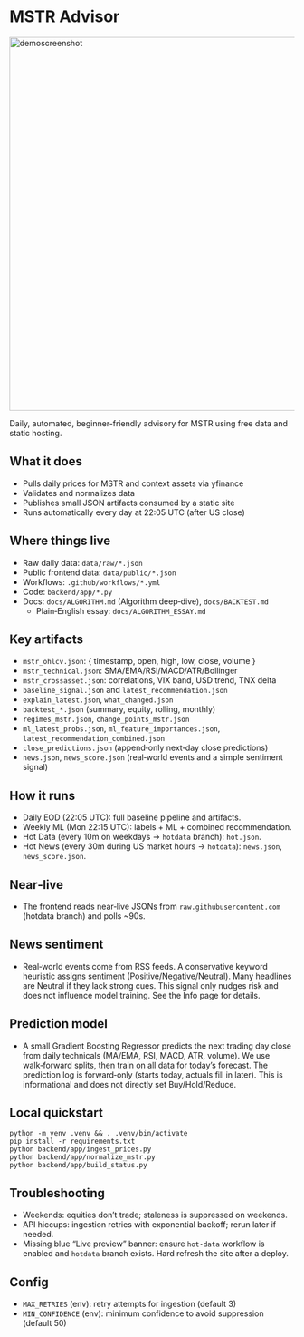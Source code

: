 MSTR Advisor
=========================
<img width="752" height="659" alt="demoscreenshot" src="https://github.com/user-attachments/assets/f2db8812-c189-4138-bf0b-7501df17196f" />

Daily, automated, beginner-friendly advisory for MSTR using free data and static hosting.

What it does
------------
- Pulls daily prices for MSTR and context assets via yfinance
- Validates and normalizes data
- Publishes small JSON artifacts consumed by a static site
- Runs automatically every day at 22:05 UTC (after US close)

Where things live
-----------------
- Raw daily data: `data/raw/*.json`
- Public frontend data: `data/public/*.json`
- Workflows: `.github/workflows/*.yml`
- Code: `backend/app/*.py`
- Docs: `docs/ALGORITHM.md` (Algorithm deep‑dive), `docs/BACKTEST.md`
  - Plain‑English essay: `docs/ALGORITHM_ESSAY.md`

Key artifacts
-------------
- `mstr_ohlcv.json`: { timestamp, open, high, low, close, volume }
- `mstr_technical.json`: SMA/EMA/RSI/MACD/ATR/Bollinger
- `mstr_crossasset.json`: correlations, VIX band, USD trend, TNX delta
- `baseline_signal.json` and `latest_recommendation.json`
- `explain_latest.json`, `what_changed.json`
- `backtest_*.json` (summary, equity, rolling, monthly)
- `regimes_mstr.json`, `change_points_mstr.json`
- `ml_latest_probs.json`, `ml_feature_importances.json`, `latest_recommendation_combined.json`
- `close_predictions.json` (append‑only next‑day close predictions)
- `news.json`, `news_score.json` (real‑world events and a simple sentiment signal)

How it runs
-----------
- Daily EOD (22:05 UTC): full baseline pipeline and artifacts.
- Weekly ML (Mon 22:15 UTC): labels + ML + combined recommendation.
- Hot Data (every 10m on weekdays → `hotdata` branch): `hot.json`.
- Hot News (every 30m during US market hours → `hotdata`): `news.json`, `news_score.json`.

Near‑live
---------
- The frontend reads near‑live JSONs from `raw.githubusercontent.com` (hotdata branch) and polls ~90s.

News sentiment
--------------
- Real‑world events come from RSS feeds. A conservative keyword heuristic assigns sentiment (Positive/Negative/Neutral). Many headlines are Neutral if they lack strong cues. This signal only nudges risk and does not influence model training. See the Info page for details.

Prediction model
----------------
- A small Gradient Boosting Regressor predicts the next trading day close from daily technicals (MA/EMA, RSI, MACD, ATR, volume). We use walk‑forward splits, then train on all data for today’s forecast. The prediction log is forward‑only (starts today, actuals fill in later). This is informational and does not directly set Buy/Hold/Reduce.

Local quickstart
----------------
```
python -m venv .venv && . .venv/bin/activate
pip install -r requirements.txt
python backend/app/ingest_prices.py
python backend/app/normalize_mstr.py
python backend/app/build_status.py
```

Troubleshooting
---------------
- Weekends: equities don’t trade; staleness is suppressed on weekends.
- API hiccups: ingestion retries with exponential backoff; rerun later if needed.
- Missing blue “Live preview” banner: ensure `hot-data` workflow is enabled and `hotdata` branch exists. Hard refresh the site after a deploy.

Config
------
- `MAX_RETRIES` (env): retry attempts for ingestion (default 3)
- `MIN_CONFIDENCE` (env): minimum confidence to avoid suppression (default 50)


